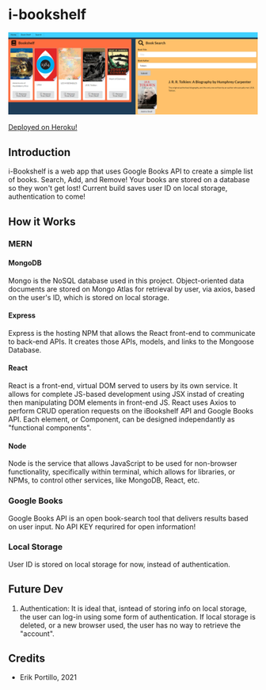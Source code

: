 # i-bookshelf

![example](./searchExample.PNG)

[Deployed on Heroku!](https://i-bookshelf.herokuapp.com/)

## Introduction
i-Bookshelf is a web app that uses Google Books API to create a simple list of books. Search, Add, and Remove! Your books are stored on a database so they won't get lost! Current build saves user ID on local storage, authentication to come!

## How it Works

### MERN

#### MongoDB
Mongo is the NoSQL database used in this project. Object-oriented data documents are stored on Mongo Atlas for retrieval by user, via axios, based on the user's ID, which is stored on local storage.

#### Express
Express is the hosting NPM that allows the React front-end to communicate to back-end APIs. It creates those APIs, models, and links to the Mongoose Database.

#### React
React is a front-end, virtual DOM served to users by its own service. It allows for complete JS-based development using JSX instad of creating then manipulating DOM elements in front-end JS. React uses Axios to perform CRUD operation requests on the iBookshelf API and Google Books API. Each element, or Component, can be designed independantly as "functional components".

#### Node
Node is the service that allows JavaScript to be used for non-browser functionality, specifically within terminal, which allows for libraries, or NPMs, to control other services, like MongoDB, React, etc.

### Google Books
Google Books API is an open book-search tool that delivers results based on user input. No API KEY requrired for open information!

### Local Storage
User ID is stored on local storage for now, instead of authentication.

## Future Dev

1. Authentication: It is ideal that, isntead of storing info on local storage, the user can log-in using some form of authentication. If local storage is deleted, or a new browser used, the user has no way to retrieve the "account".

## Credits

* Erik Portillo, 2021